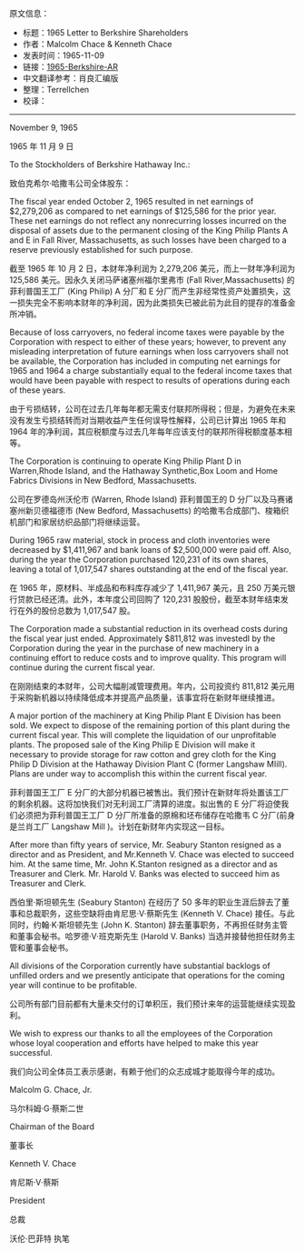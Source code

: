 原文信息：

- 标题：1965 Letter to Berkshire Shareholders
- 作者：Malcolm Chace & Kenneth Chace
- 发表时间：1965-11-09
- 链接：[1965-Berkshire-AR](https://theoraclesclassroom.com/wp-content/uploads/2019/09/1965-Berkshire-AR.pdf)
- 中文翻译参考：肖良汇编版
- 整理：Terrellchen
- 校译：

---

November 9, 1965

1965 年 11 月 9 日

To the Stockholders of Berkshire Hathaway Inc.:

致伯克希尔·哈撒韦公司全体股东：

The fiscal year ended October 2, 1965 resulted in net earnings of $2,279,206 as compared to net earnings of $125,586 for the prior year. These net earnings do not reflect any nonrecurring losses incurred on the disposal of assets due to the permanent closing of the King Philip Plants A and E in Fall River, Massachusetts, as such losses have been charged to a reserve previously established for such purpose.

截至 1965 年 10 月 2 日，本财年净利润为 2,279,206 美元，而上一财年净利润为 125,586 美元。因永久关闭马萨诸塞州福尔里弗市 (Fall River,Massachusetts) 的菲利普国王工厂 (King Philip)  A 分厂和  E 分厂而产生非经常性资产处置损失，这一损失完全不影响本财年的净利润，因为此类损失已被此前为此目的提存的准备金所冲销。

Because of loss carryovers, no federal income taxes were payable by the Corporation with respect to either of these years; however, to prevent any misleading interpretation of future earnings when loss carryovers shall not be available, the Corporation has included in computing net earnings for 1965 and 1964 a charge substantially equal to the federal income taxes that would have been payable with respect to results of operations during each of these years.

由于亏损结转，公司在过去几年每年都无需支付联邦所得税；但是，为避免在未来没有发生亏损结转而对当期收益产生任何误导性解释，公司已计算出 1965 年和 1964 年的净利润，其应税额度与过去几年每年应该支付的联邦所得税额度基本相等。

The Corporation is continuing to operate King Philip Plant D in Warren,Rhode Island, and the Hathaway Synthetic,Box Loom and Home Fabrics Divisions in New Bedford, Massachusetts.

公司在罗德岛州沃伦市 (Warren, Rhode Island) 菲利普国王的 D 分厂以及马赛诸塞州新贝德福德市 (New Bedford, Massachusetts) 的哈撒韦合成部门、梭箱织机部门和家居纺织品部门将继续运营。

During 1965 raw material, stock in process and cloth inventories were decreased by $1,411,967 and bank loans of $2,500,000 were paid off. Also, during the year the Corporation purchased 120,231 of its own shares, leaving a total of 1,017,547 shares outstanding at the end of the fiscal year.

在 1965 年，原材料、半成品和布料库存减少了 1,411,967 美元，且  250 万美元银行贷款已经还清。此外，本年度公司回购了 120,231 股股份，截至本财年结束发行在外的股份总数为 1,017,547 股。

The Corporation made a substantial reduction in its overhead costs during the fiscal year just ended. Approximately $811,812 was investedI by the Corporation during the year in the purchase of new machinery in a continuing effort to reduce costs and to improve quality. This program will continue during the current fiscal year.

在刚刚结束的本财年，公司大幅削减管理费用。年内，公司投资约 811,812 美元用于采购新机器以持续降低成本并提高产品质量，该事宜将在新财年继续推进。

A major portion of the machinery at King Philip Plant E Division has been sold. We expect to dispose of the remaining portion of this plant during the current fiscal year. This will complete the liquidation of our unprofitable plants. The proposed sale of the King Philip E Division will make it necessary to provide storage for raw cotton and grey cloth for the King Philip D Division at the Hathaway Division Plant C (former Langshaw MIill). Plans are under way to accomplish this within the current fiscal year.

菲利普国王工厂 E 分厂的大部分机器已被售出。我们预计在新财年将处置该工厂的剩余机器。这将加快我们对无利润工厂清算的进度。拟出售的 E 分厂将迫使我们必须把为菲利普国王工厂 D 分厂所准备的原棉和坯布储存在哈撒韦 C 分厂(前身是兰肖工厂 Langshaw Mill )。计划在新财年内实现这一目标。

After more than fifty years of service, Mr. Seabury Stanton resigned as a director and as President, and Mr.Kenneth V. Chace was elected to succeed him. At the same time, Mr. John K.Stanton resigned as a director and as Treasurer and Clerk. Mr. Harold V. Banks was elected to succeed him as Treasurer and Clerk.

西伯里·斯坦顿先生 (Seabury Stanton) 在经历了 50 多年的职业生涯后辞去了董事和总裁职务，这些空缺将由肯尼思·V·蔡斯先生 (Kenneth V. Chace) 接任。与此同时，约翰·K·斯坦顿先生 (John K. Stanton)  辞去董事职务，不再担任财务主管和董事会秘书。哈罗德·V·班克斯先生  (Harold V. Banks) 当选并接替他担任财务主管和董事会秘书。

All divisions of the Corporation currently have substantial backlogs of unfilled orders and we presently anticipate that operations for the coming year will continue to be profitable.

公司所有部门目前都有大量未交付的订单积压，我们预计来年的运营能继续实现盈利。

We wish to express our thanks to all the employees of the Corporation whose loyal cooperation and efforts have helped to make this year successful.

我们向公司全体员工表示感谢，有赖于他们的众志成城才能取得今年的成功。

Malcolm G. Chace, Jr.

马尔科姆·G·蔡斯二世

Chairman of the Board

董事长

Kenneth V. Chace 

肯尼斯·V·蔡斯 

President 

总裁

沃伦·巴菲特 执笔